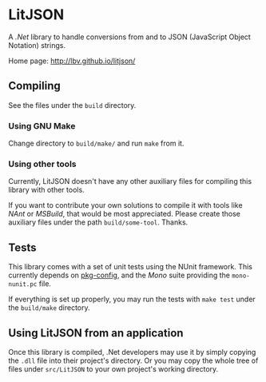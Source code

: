 LitJSON
=======

A *.Net* library to handle conversions from and to JSON (JavaScript Object
Notation) strings.

Home page: http://lbv.github.io/litjson/


## Compiling

See the files under the `build` directory.

### Using GNU Make

Change directory to `build/make/` and run `make` from it.

### Using other tools

Currently, LitJSON doesn't have any other auxiliary files for compiling this
library with other tools.

If you want to contribute your own solutions to compile it with tools like
*NAnt* or *MSBuild*, that would be most appreciated. Please create those
auxiliary files under the path `build/some-tool`. Thanks.

## Tests

This library comes with a set of unit tests using the NUnit framework. This
currently depends on
[pkg-config](http://www.freedesktop.org/wiki/Software/pkg-config), and the
*Mono* suite providing the `mono-nunit.pc` file.

If everything is set up properly, you may run the tests with `make test`
under the `build/make` directory.


## Using LitJSON from an application

Once this library is compiled, .Net developers may use it by simply copying
the `.dll` file into their project's directory. Or you may copy the whole
tree of files under `src/LitJSON` to your own project's working directory.
